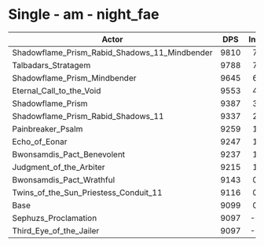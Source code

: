 # Single - am - night_fae
| Actor | DPS | Increase |
|---|:---:|:---:|
|Shadowflame_Prism_Rabid_Shadows_11_Mindbender|9810|7.81%|
|Talbadars_Stratagem|9788|7.57%|
|Shadowflame_Prism_Mindbender|9645|6.00%|
|Eternal_Call_to_the_Void|9553|4.99%|
|Shadowflame_Prism|9387|3.16%|
|Shadowflame_Prism_Rabid_Shadows_11|9337|2.62%|
|Painbreaker_Psalm|9259|1.76%|
|Echo_of_Eonar|9247|1.63%|
|Bwonsamdis_Pact_Benevolent|9237|1.52%|
|Judgment_of_the_Arbiter|9215|1.28%|
|Bwonsamdis_Pact_Wrathful|9143|0.48%|
|Twins_of_the_Sun_Priestess_Conduit_11|9116|0.19%|
|Base|9099|0.00%|
|Sephuzs_Proclamation|9097|-0.02%|
|Third_Eye_of_the_Jailer|9097|-0.02%|
